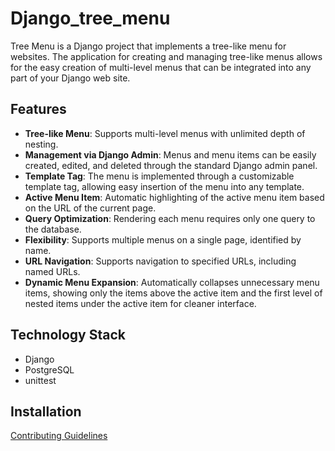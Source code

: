# Django_tree_menu
Tree Menu is a Django project that implements a tree-like menu for websites. The application for creating and managing tree-like menus allows for the easy creation of multi-level menus that can be integrated into any part of your Django web site.
## Features
- **Tree-like Menu**: Supports multi-level menus with unlimited depth of nesting.
- **Management via Django Admin**: Menus and menu items can be easily created, edited, and deleted through the standard Django admin panel.
- **Template Tag**: The menu is implemented through a customizable template tag, allowing easy insertion of the menu into any template.
- **Active Menu Item**: Automatic highlighting of the active menu item based on the URL of the current page.
- **Query Optimization**: Rendering each menu requires only one query to the database.
- **Flexibility**: Supports multiple menus on a single page, identified by name.
- **URL Navigation**: Supports navigation to specified URLs, including named URLs.
- **Dynamic Menu Expansion**: Automatically collapses unnecessary menu items, showing only the items above the active item and the first level of nested items under the active item for cleaner interface.

## Technology Stack
- Django
- PostgreSQL
- unittest

## Installation
[Contributing Guidelines](CONTRIBUTING.md)